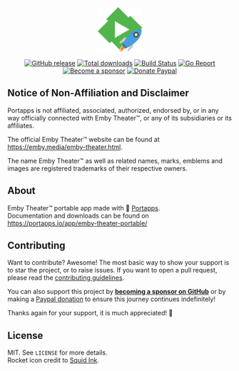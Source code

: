 <p align="center"><a href="https://portapps.io/app/emby-theater-portable/" target="_blank"><img width="100" src="https://github.com/portapps/emby-theater-portable/blob/master/res/papp.png"></a></p>

<p align="center">
  <a href="https://portapps.io/app/emby-theater-portable/#download"><img src="https://img.shields.io/github/release/portapps/emby-theater-portable.svg?style=flat-square" alt="GitHub release"></a>
  <a href="https://portapps.io/app/emby-theater-portable/#download"><img src="https://img.shields.io/github/downloads/portapps/emby-theater-portable/total.svg?style=flat-square" alt="Total downloads"></a>
  <a href="https://github.com/portapps/emby-theater-portable/actions?workflow=build"><img src="https://img.shields.io/github/workflow/status/portapps/emby-theater-portable/build?label=build&logo=github&style=flat-square" alt="Build Status"></a>
  <a href="https://goreportcard.com/report/github.com/portapps/emby-theater-portable"><img src="https://goreportcard.com/badge/github.com/portapps/emby-theater-portable?style=flat-square" alt="Go Report"></a>
  <br /><a href="https://github.com/sponsors/crazy-max"><img src="https://img.shields.io/badge/sponsor-crazy--max-181717.svg?logo=github&style=flat-square" alt="Become a sponsor"></a>
  <a href="https://www.paypal.me/crazyws"><img src="https://img.shields.io/badge/donate-paypal-00457c.svg?logo=paypal&style=flat-square" alt="Donate Paypal"></a>
</p>

## Notice of Non-Affiliation and Disclaimer

Portapps is not affiliated, associated, authorized, endorsed by, or in any way officially connected with Emby Theater™, or any of its subsidiaries or its affiliates.

The official Emby Theater™ website can be found at https://emby.media/emby-theater.html.

The name Emby Theater™ as well as related names, marks, emblems and images are registered trademarks of their respective owners.

## About

Emby Theater™ portable app made with 🚀 [Portapps](https://portapps.io).<br />
Documentation and downloads can be found on https://portapps.io/app/emby-theater-portable/

## Contributing

Want to contribute? Awesome! The most basic way to show your support is to star the project, or to raise issues. If
you want to open a pull request, please read the [contributing guidelines](https://portapps.io/doc/contribute/).

You can also support this project by [**becoming a sponsor on GitHub**](https://github.com/sponsors/crazy-max) or by
making a [Paypal donation](https://www.paypal.me/crazyws) to ensure this journey continues indefinitely!

Thanks again for your support, it is much appreciated! :pray:

## License

MIT. See `LICENSE` for more details.<br />
Rocket icon credit to [Squid Ink](http://thesquid.ink).
